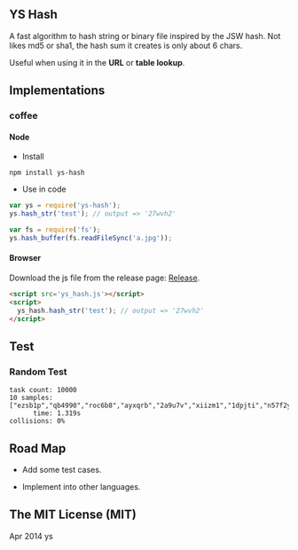 ## YS Hash

A fast algorithm to hash string or binary file inspired by the JSW hash.
Not likes md5 or sha1, the hash sum it creates is only about 6 chars.

Useful when using it in the **URL** or **table lookup**.

## Implementations

### coffee

#### Node

* Install

 ```shell
 npm install ys-hash
 ```

* Use in code

 ```javascript
 var ys = require('ys-hash');
 ys.hash_str('test'); // output => '27wvh2'
 
 var fs = require('fs');
 ys.hash_buffer(fs.readFileSync('a.jpg'));
 ```

#### Browser

Download the js file from the release page: [Release][1].

```html
<script src='ys_hash.js'></script>
<script>
  ys_hash.hash_str('test'); // output => '27wvh2'
</script>
```

## Test

### Random Test

    task count: 10000
    10 samples: ["ezsb1p","qb4990","roc6b8","ayxqrb","2a9u7v","xiizm1","1dpjti","n57f2y","6lcshz","g883np","41431w"]
          time: 1.319s
    collisions: 0%

## Road Map

* Add some test cases.

* Implement into other languages.

## The MIT License (MIT)

Apr 2014 ys


  [1]: https://github.com/ysmood/ys-hash/releases
